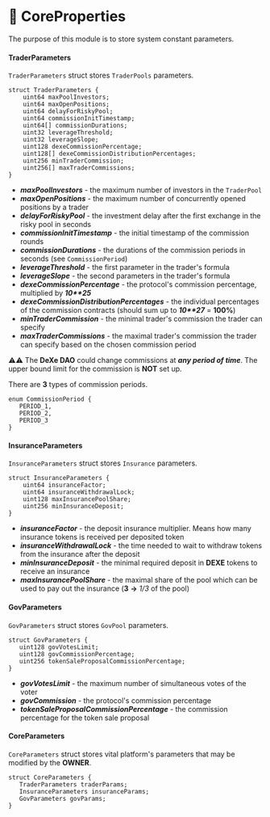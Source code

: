 # 🌌 CoreProperties

The purpose of this module is to store system constant parameters.

#### TraderParameters

`TraderParameters` struct stores `TraderPools` parameters.

```solidity
struct TraderParameters {
    uint64 maxPoolInvestors;
    uint64 maxOpenPositions;
    uint64 delayForRiskyPool;
    uint64 commissionInitTimestamp;
    uint64[] commissionDurations;
    uint32 leverageThreshold;
    uint32 leverageSlope;
    uint128 dexeCommissionPercentage;
    uint128[] dexeCommissionDistributionPercentages;
    uint256 minTraderCommission;
    uint256[] maxTraderCommissions;
}
```

- ***maxPoolInvestors*** - the maximum number of investors in the `TraderPool`
- ***maxOpenPositions*** - the maximum number of concurrently opened positions by a trader
- ***delayForRiskyPool*** - the investment delay after the first exchange in the risky pool in seconds
- ***commissionInitTimestamp*** - the initial timestamp of the commission rounds
- ***commissionDurations*** - the durations of the commission periods in seconds (see `CommissionPeriod`)
- ***leverageThreshold*** - the first parameter in the trader's formula
- ***leverageSlope*** - the second parameters in the trader's formula
- ***dexeCommissionPercentage*** - the protocol's commission percentage, multiplied by ***10\*\*25***
- ***dexeCommissionDistributionPercentages*** - the individual percentages of the commission contracts (should sum up to ***10\*\*27*** = **100%**)
- ***minTraderCommission*** - the minimal trader's commission the trader can specify
- ***maxTraderCommissions*** - the maximal trader's commission the trader can specify based on the chosen commission period

⚠️⚠️ The **DeXe DAO** could change commissions at ***any period of time***. The upper bound limit for the commission is **NOT** set up.

There are **3** types of commission periods.

 ```solidity
enum CommissionPeriod {
    PERIOD_1,
    PERIOD_2,
    PERIOD_3
}
```

#### InsuranceParameters

`InsuranceParameters` struct stores `Insurance` parameters.

```solidity
struct InsuranceParameters {
    uint64 insuranceFactor;
    uint64 insuranceWithdrawalLock;
    uint128 maxInsurancePoolShare;
    uint256 minInsuranceDeposit;
}
```

- ***insuranceFactor*** - the deposit insurance multiplier. Means how many insurance tokens is received per deposited token
- ***insuranceWithdrawalLock*** - the time needed to wait to withdraw tokens from the insurance after the deposit
- ***minInsuranceDeposit*** - the minimal required deposit in **DEXE** tokens to receive an insurance
- ***maxInsurancePoolShare*** - the maximal share of the pool which can be used to pay out the insurance (**3** **->** *1/3* of the pool)

#### GovParameters

 `GovParameters` struct stores `GovPool` parameters.

 ```solidity
struct GovParameters {
    uint128 govVotesLimit;
    uint128 govCommissionPercentage;
    uint256 tokenSaleProposalCommissionPercentage;
}
```

- ***govVotesLimit*** - the maximum number of simultaneous votes of the voter
- ***govCommission*** - the protocol's commission percentage
- ***tokenSaleProposalCommissionPercentage*** - the commission percentage for the token sale proposal

#### CoreParameters

 `CoreParameters` struct stores vital platform's parameters that may be modified by the **OWNER**.

 ```solidity
struct CoreParameters {
    TraderParameters traderParams;
    InsuranceParameters insuranceParams;
    GovParameters govParams;
}
 ```

